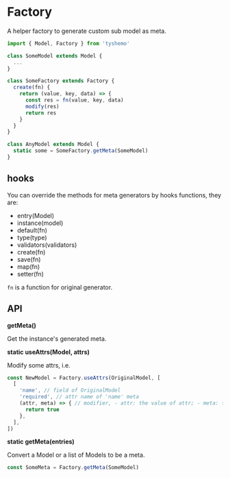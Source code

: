 # Factory

A helper factory to generate custom sub model as meta.

```js
import { Model, Factory } from 'tyshemo'

class SomeModel extends Model {
  ...
}

class SomeFactory extends Factory {
  create(fn) {
    return (value, key, data) => {
      const res = fn(value, key, data)
      modify(res)
      return res
    }
  }
}

class AnyModel extends Model {
  static some = SomeFactory.getMeta(SomeModel)
}
```

## hooks

You can override the methods for meta generators by hooks functions, they are:

- entry(Model)
- instance(model)
- default(fn)
- type(type)
- validators(validators)
- create(fn)
- save(fn)
- map(fn)
- setter(fn)

`fn` is a function for original generator.

## API

**getMeta()**

Get the instance's generated meta.

**static useAttrs(Model, attrs)**

Modify some attrs, i.e.

```js
const NewModel = Factory.useAttrs(OriginalModel, [
  [
    'name', // field of OriginalModel
    'required', // attr name of 'name' meta
    (attr, meta) => { // modifier, - attr: the value of attr; - meta: the meta self
      return true
    },
  ],
])
```

**static getMeta(entries)**

Convert a Model or a list of Models to be a meta.

```js
const SomeMeta = Factory.getMeta(SomeModel)
```
